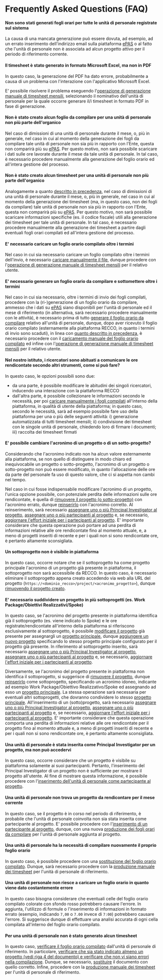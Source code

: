 # Frequently Asked Questions (FAQ)

#### Non sono stati generati fogli orari per tutte le unità di personale registrate sul sistema

La causa di una mancata generazione può essere dovuta, ad esempio, ad un errato inserimento dell'indirizzo email sulla piattaforma [ePAS](https://epas.amministrazione.cnr.it) o al fatto che l'unità di personale non è associata ad alcun progetto attivo per il periodo di riferimento corrente.

#### Il timesheet è stato generato in formato Microsoft Excel, ma non in PDF

In questo caso, la generazione del PDF ha dato errore, probabilmente a causa di un problema con l'interazione con l'applicativo Microsoft Excel.

E' possibile risolvere il problema eseguendo l'[operazione di generazione manuale di timesheet mensili](utilizzo_gestionerendicontazione.md#produzione-manuale-di-timesheet-mensili), selezionando il nominativo dell'unità di personale per la quale occorre generare il/i timesheet in formato PDF in fase di generazione.

#### Non è stato creato alcun foglio da compilare per una unità di personale non più parte dell'organico

Nel caso di dimissioni di una unità di personale durante il mese, o, più in generale, nel caso in cui al momento della generazione dei fogli da compilare tale unità di personale non sia più in rapporto con l'Ente, questa non comparirà più su [ePAS](https://epas.amministrazione.cnr.it).
Per questo motivo, non sarà possibile scaricare i dati sulle ore lavorate durante il mese da tale unità di personale.
In tal caso, è necessario procedere manualmente alla generazione del foglio orario ed all'intera gestione del processo.

#### Non è stato creato alcun timesheet per una unità di personale non più parte dell'organico

Analogamente a quanto [descritto in precedenza](faq.md#non-è-stato-creato-alcun-foglio-da-compilare-per-una-unità-di-personale-non-più-parte-dellorganico), nel caso di dimissioni di una unità di personale durante il mese, o, più in generale, nel caso in cui al momento della generazione dei timesheet (ma, in questo caso, non dei fogli da compilare) tale unità di personale non sia più in rapporto con l'Ente, questa non comparirà più su [ePAS](https://epas.amministrazione.cnr.it).
Per questo motivo, non sarà possibile scaricare informazioni specifiche (es. il codice fiscale) utili alla generazione dei timesheet per tale unità di personale.
In tal caso, è necessario procedere manualmente alla generazione dei timesheet a partire dagli eventuali fogli orari compilati ed all'intera gestione del processo.

#### E' necessario caricare un foglio orario compilato oltre i termini

Nel caso in cui sia necessario caricare un foglio compilato oltre i termini dell'invio, è necessario [caricare manualmente il file](utilizzo_gestionerendicontazione.md#aggiunta-di-un-foglio-orario-compilato), dunque procedere con l'[operazione di generazione manuale di timesheet mensili](utilizzo_gestionerendicontazione.md#produzione-manuale-di-timesheet-mensili) per il relativo utente.

#### E' necessario generare un foglio orario da compilare e sottomettere oltre i termini

Nel caso in cui sia necessario, oltre i termini di invio dei fogli compilati, procedere con la (ri-)generazione di un foglio orario da compilare, ammesso che i dati su [ePAS](https://epas.amministrazione.cnr.it) siano disponibili per l'unità di personale ed il mese di riferimento (in alternativa, sarà necessario procedere manualmente con le attività), è necessario prima di tutto [generare il foglio orario da compilare](utilizzo_gestionepersonale.md#produzione-di-fogli-orari-per-utenti-specifici) relativo all'unità di personale, dunque, dopo aver ricevuto il foglio orario compilato (esternamente alla piattaforma RECCO, in quanto i termini di invio sono scaduti), in linea con [quanto descritto in precedenza](faq.md#e-necessario-caricare-un-foglio-orario-compilato-oltre-i-termini), è necessario procedere con il [caricamento manuale del foglio orario compilato](utilizzo_gestionerendicontazione.md#aggiunta-di-un-foglio-orario-compilato) ed infine con l'[operazione di generazione manuale di timesheet mensili](utilizzo_gestionerendicontazione.md#produzione-manuale-di-timesheet-mensili) per il relativo utente.

#### Nel nostro istituto, i ricercatori sono abituati a comunicare le ore rendicontate secondo altri strumenti, come si può fare?

In questo caso, le opzioni possibili sono due:
* da una parte, è possibile modificare le abitudini dei singoli ricercatori, inducendo una interazione con la piattaforma RECCO
* dall'altra parte, è possibile collezionare le informazioni secondo le necessità, per poi [caricare manualmente i fogli compilati](utilizzo_gestionerendicontazione.md#caricamento-manuale-dei-fogli-orari-compilati) all'interno della piattaforma, in qualità di utente della piattaforma; in questo caso, secondo le necessità, sarà ad esempio possibile fare uso della piattaforma per una o più delle seguenti attività: i) generazione automatizzata di tutti timesheet mensili; ii) condivisione dei timesheet con le singole unità di personale, chiedendo loro di firmare i documenti; iii) raccolta dei timesheet firmati 

#### E' possibile cambiare l'acronimo di un progetto o di un sotto-progetto?

Considerando che l'acronimo indicato non ha alcun valore esternamente alla piattaforma, se non quello di distinguere in modo chiaro ed inequivocabile un progetto o sotto-progetto, l'acronimo di un progetto o sotto-progetto non può essere modificato, in quanto l'allocazione delle ore da parte del personale fa uso di questo valore, che ci si aspetta non cambi nel tempo.

Nel caso in cui fosse indispensabile modificare l'acronimo di un progetto, l'unica opzione possibile, con potenziale perdita delle informazioni sulle ore rendicontate, è quella di [rimuovere il progetto (o sotto-progetto)](utilizzo_gestioneprogetti.md#rimozione-di-un-progetto) con l'acronimo errato, dunque [reinserirlo](utilizzo_gestioneprogetti.md#aggiunta-di-un-progetto) con l'acronimo corretto.
Al reinserimento, sarà necessario [assegnare uno o più Principal Investigator al progetto](aggiunta-di-un-principal-investigator-ad-un-progetto), [assegnare uno o più partecipanti al progetto](utilizzo_gestioneprogetti.md#aggiunta-di-un-partecipante-ad-un-progetto) e, se necessario, [aggiornare l'effort iniziale per i partecipanti al progetto](utilizzo_gestioneprogetti.md#aggiornamento-delleffort-iniziale-di-un-partecipante-per-un-progetto).
E' importante considerare che questa operazione può portare ad una perdita di informazioni relative alle ore rendicontate fino al momento attuale, e, a meno di progetti inseriti di recente e per i quali non si sono rendicontate ore, è pertanto altamente sconsigliata.

#### Un sottoprogetto non è visibile in piattaforma

In questo caso, occorre notare che se il sottoprogetto ha come progetto principale l'acronimo di un progetto già presente in piattaforma, il sottoprogetto non sarà accessibile da RECCO. In questo caso, è necessario eliminare il sottoprogetto appena creato accedendo via web alla URL del progetto (`https://<dominio_recco>/project/<acronimo_progetto>`), dunque [rimuovendo il progetto creato](utilizzo_gestioneprogetti.md#rimozione-di-un-progetto).

#### E' necessario suddividere un progetto in più sottoprogetti (es. Work Package/Obiettivi Realizzativi/Spoke)

In questo caso, se l'acronimo del progetto presente in piattaforma identifica già il sottoprogetto (es. viene indicato lo Spoke) e le ore registrate/rendicontate all'interno della piattaforma si riferiscono esclusivamente al sottoprogetto, è possibile [modificare il progetto](utilizzo_gestioneprogetti.md#modifica-di-un-progetto) già presente per assegnargli un [progetto principale](utilizzo_gestioneprogetti.md#informazioni-sul-progetto-principale), dunque [aggiungere un nuovo progetto](utilizzo_gestioneprogetti.md#aggiunta-di-un-progetto) specificando lo stesso progetto principale configurato per il progetto già presente.
In riferimento al sottoprogetto inserito, sarà necessario [assegnare uno o più Principal Investigator al progetto](aggiunta-di-un-principal-investigator-ad-un-progetto), [assegnare uno o più partecipanti al progetto](utilizzo_gestioneprogetti.md#aggiunta-di-un-partecipante-ad-un-progetto) e, se necessario, [aggiornare l'effort iniziale per i partecipanti al progetto](utilizzo_gestioneprogetti.md#aggiornamento-delleffort-iniziale-di-un-partecipante-per-un-progetto).

Diversamente, se l'acronimo del progetto presente in piattaforma non identifica il sottoprogetto, si suggerisce di [rimuovere il progetto](utilizzo_gestioneprogetti.md#rimozione-di-un-progetto), dunque [reinserirlo](utilizzo_gestioneprogetti.md#aggiunta-di-un-progetto) come sottoprogetto, specificando un acronimo idoneo, indicante ad esempio Work Package/Obiettivo Realizzativo/Spoke ed assegnando ad esso un [progetto principale](utilizzo_gestioneprogetti.md#informazioni-sul-progetto-principale).
La stessa operazione sarà necessaria per eventuali altri sottoprogetti, che dovranno condividere lo stesso [progetto principale](utilizzo_gestioneprogetti.md#informazioni-sul-progetto-principale).
All'inserimento di un (sotto)progetto, sarà necessario [assegnare uno o più Principal Investigator al progetto](aggiunta-di-un-principal-investigator-ad-un-progetto), [assegnare uno o più partecipanti al progetto](utilizzo_gestioneprogetti.md#aggiunta-di-un-partecipante-ad-un-progetto) e, se necessario, [aggiornare l'effort iniziale per i partecipanti al progetto](utilizzo_gestioneprogetti.md#aggiornamento-delleffort-iniziale-di-un-partecipante-per-un-progetto).
E' importante considerare che questa operazione comporta una perdita di informazioni relative alle ore rendicontate per il progetto fino al momento attuale e, a meno di progetti inseriti di recente e per i quali non si sono rendicontate ore, è pertanto altamente sconsigliata.

#### Una unità di personale è stata inserita come Principal Investigator per un progetto, ma non può accedervi

In questo caso, occorre considerare che un progetto è visibile su piattaforma solamente ai suoi partecipanti.
Pertanto, l'inserimento del Principal Investigator di un progetto non è sufficiente per mostrare il progetto all'utente.
Al fine di mostrare questa informazione, è possibile procedere con l'[inserimento dell'unità di personale come partecipante al progetto](utilizzo_gestioneprogetti.md#aggiunta-di-un-partecipante-ad-un-progetto).

#### Una unità di personale non trova un progetto da rendicontare per il mese corrente

In questo caso, se il progetto è in corso nel periodo di riferimento, è probabile che l'unità di personale coinvolta non sia stata inserita come partecipante al progetto.
E' possibile procedere con l'[inserimento di un partecipante al progetto](utilizzo_gestioneprogetti.md#aggiunta-di-un-partecipante-ad-un-progetto), dunque, con una nuova [produzione dei fogli orari da compilare](utilizzo_gestionepersonale.md#produzione-di-fogli-orari) per l'unità di personale aggiunta al progetto.

#### Una unità di personale ha la necessità di compilare nuovamente il proprio foglio orario

In questo caso, è possibile procedere con una [sostituzione del foglio orario compilato](utilizzo_gestionerendicontazione.md#sostituzione-di-un-foglio-orario-compilato).
Dunque, sarà necessario procedere con la [produzione manuale dei timesheet](utilizzo_gestionerendicontazione.md#produzione-manuale-di-timesheet-mensili) per l'unità di personale di riferimento.

#### Una unità di personale non riesce a caricare un foglio orario in quanto viene dato costantemente errore

In questo caso bisogna considerare che eventuali celle del foglio orario compilato colorate con sfondo rosso potrebbero causare l'errore.
In aggiunta, l'utilizzo di formule o l'inserimento di informazioni in formato errato (esempio, indicando `7,00` o `7.00` invece di `7:00`) potrebbero causare l'errore.
Si suggerisce dunque di effettuare una analisi accurata di ogni cella compilata all'interno del foglio orario compilato.

#### Per una unità di personale non è stato generato alcun timesheet

In questo caso, [verificare il foglio orario compilato](utilizzo_gestionerendicontazione.md#consultazione-dei-fogli-orari-compilati) dall'unità di personale di riferimento.
In particolare, [verificare che sia stato indicato almeno un progetto (vedi riga 4 del documento) e verificare che non vi siano errori nella compilazione](comunicazioneorerendicontate.md#fogli-orari-da-compilare).
Dunque, se necessario, [sostituire](sostituzione-di-un-foglio-orario-compilato) il documento con quello corretto.
Infine, procedere con la [produzione manuale dei timesheet](utilizzo_gestionerendicontazione.md#produzione-manuale-di-timesheet-mensili) per l'unità di personale di riferimento.
